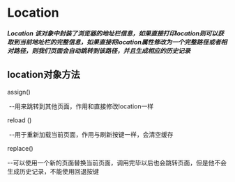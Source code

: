 #  Location

##### 	Location 该对象中封装了浏览器的地址栏信息，如果直接打印location则可以获取到当前地址栏的完整信息，如果直接将location属性修改为一个完整路径或者相对路径，则我们页面会自动跳转到该路径，并且生成相应的历史记录

## location对象方法

assign()

​	--用来跳转到其他页面，作用和直接修改location一样

reload ()

​	--用于重新加载当前页面，作用与刷新按键一样，会清空缓存

replace()

​	--可以使用一个新的页面替换当前页面，调用完毕以后也会跳转页面，但是他不会生成历史记录，不能使用回退按键